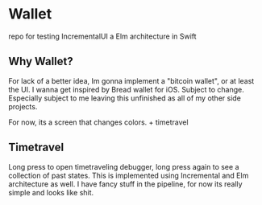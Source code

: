 # Wallet
repo for testing IncrementalUI a Elm architecture in Swift

## Why Wallet?
For lack of a better idea, Im gonna implement a "bitcoin wallet", or at least the UI. I wanna get inspired by Bread wallet for iOS. Subject to change. Especially subject to me leaving this unfinished as all of my other side projects.

For now, its a screen that changes colors. + timetravel

## Timetravel
Long press to open timetraveling debugger, long press again to see a collection of past states. This is implemented using Incremental and Elm architecture as well. I have fancy stuff in the pipeline, for now its really simple and looks like shit.

